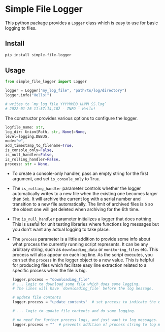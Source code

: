 # Simple File Logger

This python package provides a `Logger` class which is easy to use
for basic logging to files.

## Install

```sh
pip install simple-file-logger
```

## Usage

```py
from simple_file_logger import Logger

logger = Logger("my_log_file", "path/to/log/directory")
logger.info("Hello!")

# writes to `my_log_file_YYYYMMDD_HHMM_SS.log`
# 2022-01-26 11:57:14,182 - INFO - Hello!
```

The constructor provides various options to configure the logger.

```py
logfile_name: str,
log_dir: Union[Path, str, None]=None,
level=logging.DEBUG,
mode="w",
add_timestamp_to_filename=True,
is_console_only=False,
is_null_handler=False,
is_rolling_handler=False,
process: str = None,
```

- To create a console-only handler, pass an empty string for the first argument, and set `is_console_only` to `True`.
- The `is_rolling_handler` parameter controls whether the logger automatically writes to a new file when the existing one becomes larger than `5mb`. It will archive the current log with a serial number and transition to a new file automatically. The limit of archived files is `5` so the oldest one will get deleted when archiving for the 6th time.
- The `is_null_handler` parameter initializes a logger that does nothing. This is useful for unit testing libraries where functions log messages but you don't want any actual logging to take place.
- The `process` parameter is a little addition to provide some info about what process the currently running script represents. It can be any arbitrary string, such as `downloading_data` or `monitoring_files` etc. This process will also appear on each log line. As the script executes, you can set the `process` in the logger object to a new value. This is helpful for producing files which facilitate easy line extraction related to a specific process when the file is big.

  ```py
  logger.process = "downloading_file"
  # ... logic to download some file which does some logging.
  # The lines will have `downloading_file` before the log message.

  # update file contents
  logger.process = "update_contents"  # set process to indicate the context of log messages to follow

  # ... logic to update file contents and do some logging.

  # no need for further process logs, and just want to log messages.
  logger.process = ""  # prevents addition of process string to log message.

  ```
